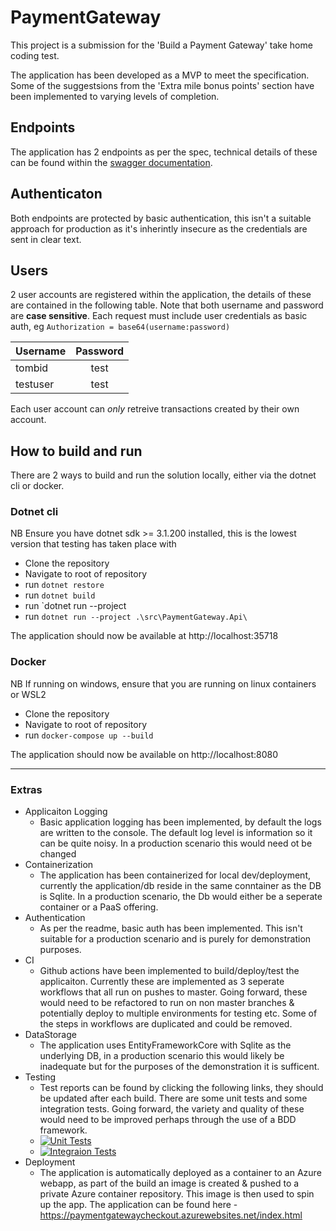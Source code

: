 # PaymentGateway





This project is a submission for the 'Build a Payment Gateway' take home coding test.

The application has been developed as a MVP to meet the specification. Some of the suggestsions from the 'Extra mile bonus points' section have been implemented to varying levels of completion.



## Endpoints

The application has 2 endpoints as per the spec, technical details of these can be found within the [swagger documentation](https://paymentgatewaycheckout.azurewebsites.net/).


## Authenticaton
Both endpoints are protected by basic authentication, this isn't a suitable approach for production as it's inherintly insecure as the credentials are sent in clear text. 

## Users
2 user accounts are registered within the application, the details of these are contained in the following table. Note that both username and password are **case sensitive**. Each request must include user credentials as basic auth, eg 
`Authorization = base64(username:password)`

| Username     | Password     |
| :------------- | :----------: |
| tombid | test  |
| testuser   | test |

Each user account can *only* retreive transactions created by their own account.


## How to build and run

There are 2 ways to build and run the solution locally, either via the dotnet cli or docker.
 ### Dotnet cli

 NB Ensure you have dotnet sdk >= 3.1.200 installed, this is the lowest version that testing has taken place with
- Clone the repository
- Navigate to root of repository
- run `dotnet restore`
- run `dotnet build`
- run `dotnet run --project 
- run `dotnet run --project .\src\PaymentGateway.Api\`

The application should now be available at http://localhost:35718

### Docker 

NB If running on windows, ensure that you are running on linux containers or WSL2

- Clone the repository
- Navigate to root of repository
- run `docker-compose up --build`

The application should now be available on http://localhost:8080
______________

### Extras

- Applicaiton Logging
  - Basic application logging has been implemented, by default the logs are written to the console. The default log level is information so it can be quite noisy. In a production scenario this would need ot be changed
- Containerization 
  - The application has been containerized for local dev/deployment, currently the application/db reside in the same conntainer as the DB is Sqlite. In a production scenario, the Db would either be a seperate container or a PaaS offering.
- Authentication 
  - As per the readme, basic auth has been implemented. This isn't suitable for a production scenario and is purely for demonstration purposes.
- CI
  - Github actions have been implemented to build/deploy/test the applicaiton. Currently these are implemented as 3 seperate workflows that all run on pushes to master. Going forward, these would need to be refactored to run on non master branches & potentially deploy to multiple environments for testing etc. Some of the steps in workflows are duplicated and could be removed.
- DataStorage
  - The application uses EntityFrameworkCore with Sqlite as the underlying DB, in a production scenario this would likely be inadequate but for the purposes of the demonstration it is sufficent.
- Testing
  - Test reports can be found by clicking the following links, they should be updated after each build. There are some unit tests and some integration tests. Going forward, the variety and quality of these would need to be improved perhaps through the use of a BDD framework.
  - [![Unit Tests](https://gist.githubusercontent.com/tombiddulph/afbcbf12ee578e4eb681df53142d1dc8/raw/c10e7a6c074bad90815eadc9ef6465b03a7e71a3/payment_gateway_unit_tests.md_badge.svg)](https://gist.github.com/tombiddulph/afbcbf12ee578e4eb681df53142d1dc8?short_path=bd77657#file-payment_gateway_unit_tests-md)
  - [![Integraion Tests](https://gist.githubusercontent.com/tombiddulph/71144c6db784490009ee5a252bb0e724/raw/028b9ca70308441251d7e9f2614d35658009732f/payment_gateway_integration_tests.md_badge.svg)](https://gist.github.com/tombiddulph/71144c6db784490009ee5a252bb0e724#file-payment_gateway_integration_tests-md)
- Deployment
  - The application is automatically deployed as a container to an Azure webapp, as part of the build an image is created & pushed to a private Azure container repository. This image is then used to spin up the app. The application can be found here - https://paymentgatewaycheckout.azurewebsites.net/index.html

